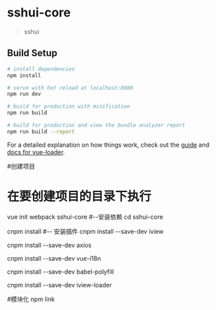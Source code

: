 # sshui-core

> sshui

## Build Setup

``` bash
# install dependencies
npm install

# serve with hot reload at localhost:8080
npm run dev

# build for production with minification
npm run build

# build for production and view the bundle analyzer report
npm run build --report
```

For a detailed explanation on how things work, check out the [guide](http://vuejs-templates.github.io/webpack/) and [docs for vue-loader](http://vuejs.github.io/vue-loader).



#创建项目
# 在要创建项目的目录下执行
vue init webpack sshui-core
#--安装依赖
cd sshui-core

cnpm install
#-- 安装插件
cnpm install --save-dev iview

cnpm install --save-dev axios

cnpm install --save-dev vue-i18n

cnpm install --save-dev babel-polyfill

cnpm install --save-dev  iview-loader

#模块化
npm link
